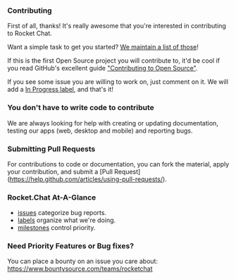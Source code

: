 ### Contributing
First of all, thanks! It's really awesome that you're interested in contributing to Rocket Chat.

Want a simple task to get you started? [We maintain a list of those](https://github.com/RocketChat/Rocket.Chat/labels/contrib%3A%20easy)!

If this is the first Open Source project you will contribute to, it'd be cool if you read GitHub's excellent guide ["Contributing to Open Source"](https://guides.github.com/activities/contributing-to-open-source/).

If you see some issue you are willing to work on, just comment on it. We will add a [In Progress label](https://github.com/RocketChat/Rocket.Chat/labels/stat%3A%20in%20progress), and that's it!

### You don't have to write code to contribute
We are always looking for help with creating or updating documentation, testing our apps (web, desktop and mobile) and reporting bugs. 

### Submitting Pull Requests
For contributions to code or documentation, you can fork the material, apply your contribution, and submit a [Pull Request] (https://help.github.com/articles/using-pull-requests/).

### Rocket.Chat At-A-Glance
* [issues](https://github.com/RocketChat/Rocket.Chat/issues) categorize bug reports. 
* [labels](https://github.com/RocketChat/Rocket.Chat/labels) organize what we're doing. 
* [milestones](https://github.com/RocketChat/Rocket.Chat/milestones) control priority.

### Need Priority Features or Bug fixes? 
You can place a bounty on an issue you care about: https://www.bountysource.com/teams/rocketchat
